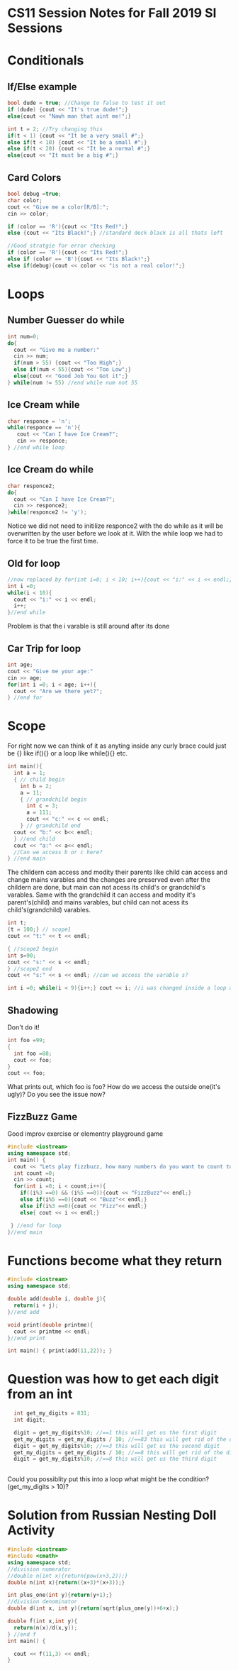 # CS11 Session Notes for Fall 2019 SI Sessions


# Conditionals
## If/Else example
```C++ 
bool dude = true; //Change to false to test it out
if (dude) {cout << "It's true dude!";}
else{cout << "Nawh man that aint me!";}

int t = 2; //Try changing this
if(t < 1) {cout << "It be a very small #";}
else if(t < 10) {cout << "It be a small #";}
else if(t < 20) {cout << "It be a normal #";}
else{cout << "It must be a big #";}

```


## Card Colors
```C++ 
bool debug =true;
char color;
cout << "Give me a color[R/B]:";
cin >> color; 

if (color == 'R'){cout << "Its Red!";}
else {cout << "Its Black!";} //standard deck black is all thats left

//Good stratgie for error checking
if (color == 'R'){cout << "Its Red!";}
else if (color == 'B'){cout << "Its Black!";}
else if(debug){cout << color << "is not a real color!";}

```

# Loops
## Number Guesser do while
```C++ 
int num=0;
do{
  cout << "Give me a number:"
  cin >> num;
  if(num > 55) {cout << "Too High";}
  else if(num < 55){cout << "Too Low";}
  else{cout << "Good Job You Got it";}
} while(num != 55) //end while num not 55
```

## Ice Cream while
```C++ 
char responce = 'n';
while(responce == 'n'){
   cout << "Can I have Ice Cream?";
   cin >> responce;
} //end while loop
```

## Ice Cream do while
```C++ 
char responce2;
do{
  cout << "Can I have Ice Cream?";
  cin >> responce2;
}while(responce2 != 'y');
```
Notice we did not need to initilize responce2 with the do while as it will be overwritten by the user before we look at it.
With the while loop we had to force it to be true the first time. 

## Old for loop
```C++
//now replaced by for(int i=0; i < 10; i++){cout << "i:" << i << endl;} 
int i =0;
while(i < 10){
  cout << "i:" << i << endl;
  i++;
}//end while
```
Problem is that the i varable is still around after its done

## Car Trip for loop
```C++ 
int age;
cout << "Give me your age:"
cin >> age;
for(int i =0; i < age; i++){
  cout << "Are we there yet?";
} //end for

```

# Scope
For right now we can think of it as anyting inside any curly brace could just be {} like if(){} or a loop like while(){} etc.
```C++ 
int main(){
  int a = 1;
  { // child begin 
    int b = 2;
    a = 11;
    { // grandchild begin 
      int c = 3;
      a = 111;
      cout << "c:" << c << endl;
    } // grandchild end 
  cout << "b:" << b<< endl;
  } //end child
  cout << "a:" << a<< endl;
  //Can we access b or c here? 
} //end main
```
The childern can access and modity their parents like child can access and change mains varables and the changes are preserved even after the childern are done, but main can not acess its child's or grandchild's varables. 
Same with the grandchild it can access and modity it's parent's(child) and mains varables, but child can not acess its child's(grandchild) varables.

```C++ 
int t;
{t = 100;} // scope1
cout << "t:" << t << endl;

{ //scope2 begin
int s=90;
cout << "s:" << s << endl;
} //scope2 end
cout << "s:" << s << endl; //can we access the varable s?

int i =0; while(i < 9){i++;} cout << i; //i was changed inside a loop and the changes were preserved
```

## Shadowing
Don't do it!
```C++ 
int foo =99;
{ 
  int foo =88;
  cout << foo;
}
cout << foo;
```
What prints out, which foo is foo? 
How do we access the outside one(it's ugly)? 
Do you see the issue now?

## FizzBuzz Game
Good improv exercise or elementry playground game
```C++
#include <iostream>
using namespace std;
int main() {
  cout << "Lets play fizzbuzz, how many numbers do you want to count to?";
  int count =0;
  cin >> count;
  for(int i =0; i < count;i++){
    if((i%3 ==0) && (i%5 ==0)){cout << "FizzBuzz"<< endl;}
    else if(i%5 ==0){cout << "Buzz"<< endl;}
    else if(i%3 ==0){cout << "Fizz"<< endl;}
    else{ cout << i << endl;}

 } //end for loop
}//end main
```

# Functions become what they return
```C++
#include <iostream>
using namespace std;

double add(double i, double j){
  return(i + j);
}//end add

void print(double printme){
  cout << printme << endl;
}//end print

int main() { print(add(11,22)); }
```

# Question was how to get each digit from an int
```C++
  int get_my_digits = 831;
  int digit;

  digit = get_my_digits%10; //==1 this will get us the first digit
  get_my_digits = get_my_digits / 10; //==83 this will get rid of the digit we just got from the number  
  digit = get_my_digits%10; //==3 this will get us the second digit 
  get_my_digits = get_my_digits / 10; //==8 this will get rid of the digit we just got from the number  
  digit = get_my_digits%10; //==8 this will get us the third digit 
  
``` 
Could you possiblity put this into a loop what might be the condition? (get_my_digits > 10)?

# Solution from Russian Nesting Doll Activity
```C++
#include <iostream>
#include <cmath>
using namespace std;
//division numerator
//double n(int x){return(pow(x+3,2));}
double n(int x){return((x+3)*(x+3));}

int plus_one(int y){return(y+1);}
//division denominator
double d(int x, int y){return(sqrt(plus_one(y))+6+x);}

double f(int x,int y){
  return(n(x)/d(x,y));
} //end f
int main() {

  cout << f(11,3) << endl;
}
``` 
